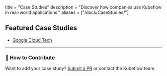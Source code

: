 title = "Case Studies"
description = "Discover how companies use Kubeflow in real-world applications."
aliases = ["/docs/CaseStudies/"]

## Featured Case Studies

- [Google Cloud Tech](https://www.youtube.com/watch?v=cTZArDgbIWw&list=PLIivdWyY5sqLS4lN75RPDEyBgTro_YX7x)
<!-- - [Amazon: ](./case-studies/amazon)
- [NVIDIA: ](./case-studies/nvidia)
- [ByteDance: ](./case-studies/bytedance)
- [Microsoft: ](./case-studies/microsoft)
- [Red Hat: ](./case-studies/redhat) -->

---

### 🔗 **How to Contribute**
Want to add your case study? [Submit a PR](https://github.com/kubeflow/website) or contact the Kubeflow team.